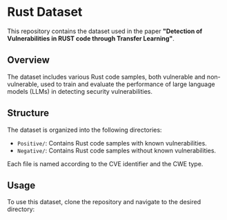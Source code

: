 # Rust Dataset

This repository contains the dataset used in the paper **"Detection of Vulnerabilities in RUST code through Transfer Learning"**.

## Overview

The dataset includes various Rust code samples, both vulnerable and non-vulnerable, used to train and evaluate the performance of large language models (LLMs) in detecting security vulnerabilities. 

## Structure

The dataset is organized into the following directories:

- `Positive/`: Contains Rust code samples with known vulnerabilities.
- `Negative/`: Contains Rust code samples without known vulnerabilities.

Each file is named according to the CVE identifier and the CWE type.

## Usage

To use this dataset, clone the repository and navigate to the desired directory:


